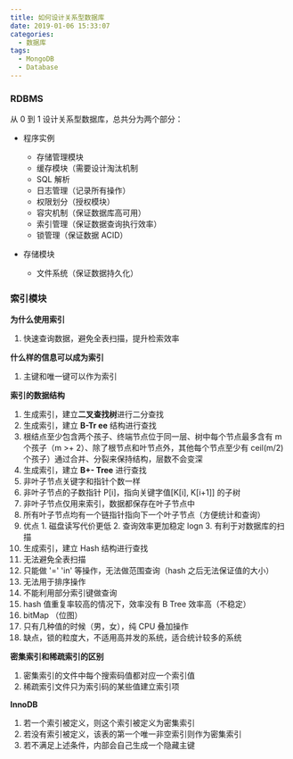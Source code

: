```yaml
---
title: 如何设计关系型数据库
date: 2019-01-06 15:33:07
categories:
  - 数据库
tags:
  - MongoDB
  - Database
---
```


### RDBMS

从 0 到 1 设计关系型数据库，总共分为两个部分：

* 程序实例
  * 存储管理模块
  * 缓存模块（需要设计淘汰机制
  * SQL 解析
  * 日志管理（记录所有操作）
  * 权限划分（授权模块）
  * 容灾机制（保证数据库高可用）
  * 索引管理（保证数据查询执行效率）
  * 锁管理（保证数据 ACID）

* 存储模块
  * 文件系统（保证数据持久化）   


### 索引模块
**为什么使用索引**
1. 快速查询数据，避免全表扫描，提升检索效率 

**什么样的信息可以成为索引**
1. 主键和唯一键可以作为索引

**索引的数据结构**
1. 生成索引，建立**二叉查找树**进行二分查找 
2. 生成索引，建立 **B-Tr	ee** 结构进行查找
  1. 根结点至少包含两个孩子、终端节点位于同一层、树中每个节点最多含有 m 个孩子（m >+ 2）、除了根节点和叶节点外，其他每个节点至少有 ceil(m/2) 个孩子）通过合并、分裂来保持结构，层数不会变深
3. 生成索引，建立 **B+- Tree** 进行查找
  1. 非叶子节点关键字和指针个数一样
  2. 非叶子节点的子数指针 P[i]，指向关键字值[K[i], K[i+1]] 的子树
  3. 非叶子节点仅用来索引，数据都保存在叶子节点中
  4. 所有叶子节点均有一个链指针指向下一个叶子节点（方便统计和查询）
  5. 优点
    1. 磁盘读写代价更低
    2. 查询效率更加稳定 logn
    3. 有利于对数据库的扫描
4. 生成索引，建立 Hash 结构进行查找
  1. 无法避免全表扫描
  2. 只能做 '=' 'in' 等操作，无法做范围查询（hash 之后无法保证值的大小）
  3. 无法用于排序操作
  4. 不能利用部分索引键做查询
  5. hash 值重复率较高的情况下，效率没有 B Tree 效率高（不稳定）
5. bitMap （位图）
  1. 只有几种值的时候（男，女），纯 CPU 叠加操作
  2. 缺点，锁的粒度大，不适用高并发的系统，适合统计较多的系统

**密集索引和稀疏索引的区别**
1. 	密集索引的文件中每个搜索码值都对应一个索引值
2. 	稀疏索引文件只为索引码的某些值建立索引项 

	
**InnoDB**
1. 若一个索引被定义，则这个索引被定义为密集索引
2. 若没有索引被定义，该表的第一个唯一非空索引则作为密集索引
3. 若不满足上述条件，内部会自己生成一个隐藏主键


